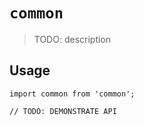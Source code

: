 # `common`

> TODO: description

## Usage

```
import common from 'common';

// TODO: DEMONSTRATE API
```
